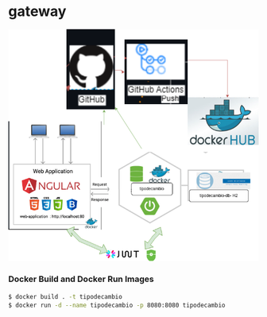 # gateway

![Alt text](https://raw.githubusercontent.com/joffrehermosilla/authserver/master/src/main/resources/Diagrama%20.png)



### Docker Build and Docker Run Images
```bash
$ docker build . -t tipodecambio
$ docker run -d --name tipodecambio -p 8080:8080 tipodecambio
```
